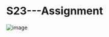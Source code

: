 # S23---Assignment

![image](https://github.com/user-attachments/assets/cd6b630a-54ae-4d17-9a77-5937615f5301)
